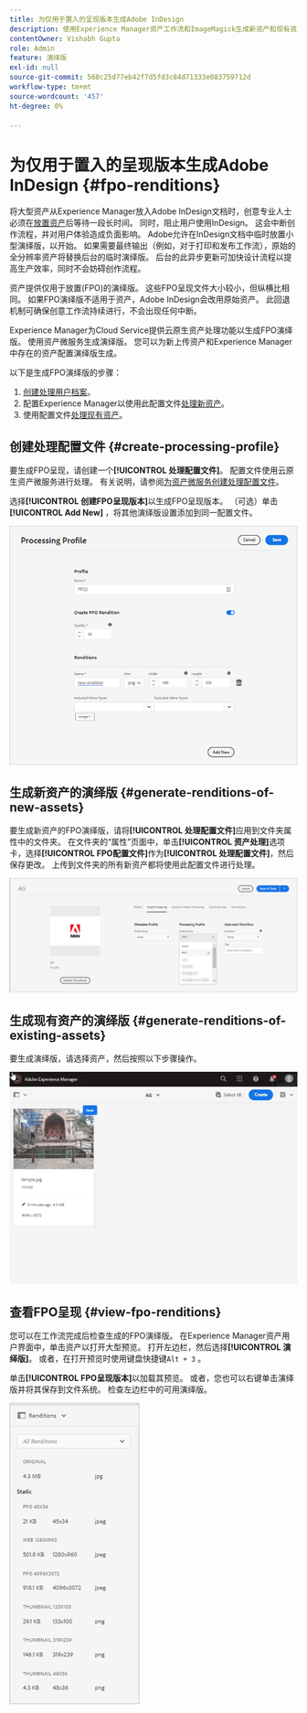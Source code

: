```yaml
---
title: 为仅用于置入的呈现版本生成Adobe InDesign
description: 使用Experience Manager资产工作流和ImageMagick生成新资产和现有资产的FPO演绎版。
contentOwner: Vishabh Gupta
role: Admin
feature: 演绎版
exl-id: null
source-git-commit: 568c25d77eb42f7d5fd3c84d71333e083759712d
workflow-type: tm+mt
source-wordcount: '457'
ht-degree: 0%

---
```


# 为仅用于置入的呈现版本生成Adobe InDesign {#fpo-renditions}

将大型资产从Experience Manager放入Adobe InDesign文档时，创意专业人士必须在[放置资产](https://helpx.adobe.com/indesign/using/placing-graphics.html)后等待一段长时间。 同时，阻止用户使用InDesign。 这会中断创作流程，并对用户体验造成负面影响。 Adobe允许在InDesign文档中临时放置小型演绎版，以开始。 如果需要最终输出（例如，对于打印和发布工作流），原始的全分辨率资产将替换后台的临时演绎版。 后台的此异步更新可加快设计流程以提高生产效率，同时不会妨碍创作流程。

资产提供仅用于放置(FPO)的演绎版。 这些FPO呈现文件大小较小，但纵横比相同。 如果FPO演绎版不适用于资产，Adobe InDesign会改用原始资产。 此回退机制可确保创意工作流持续进行，不会出现任何中断。

Experience Manager为Cloud Service提供云原生资产处理功能以生成FPO演绎版。 使用资产微服务生成演绎版。 您可以为新上传资产和Experience Manager中存在的资产配置演绎版生成。

以下是生成FPO演绎版的步骤：
1. [创建处理用户档案](#create-processing-profile)。
1. 配置Experience Manager以使用此配置文件[处理新资产](#generate-renditions-of-new-assets)。
1. 使用配置文件[处理现有资产](#generate-renditions-of-existing-assets)。

## 创建处理配置文件 {#create-processing-profile}

要生成FPO呈现，请创建一个&#x200B;**[!UICONTROL 处理配置文件]**。 配置文件使用云原生资产微服务进行处理。 有关说明，请参阅[为资产微服务创建处理配置文件](asset-microservices-configure-and-use.md)。

选择&#x200B;**[!UICONTROL 创建FPO呈现版本]**&#x200B;以生成FPO呈现版本。 （可选）单击&#x200B;**[!UICONTROL Add New]** ，将其他演绎版设置添加到同一配置文件。

![create-processing-profile-fpo-renditions](assets/create-processing-profile-fpo-renditions.png)

## 生成新资产的演绎版 {#generate-renditions-of-new-assets}

要生成新资产的FPO演绎版，请将&#x200B;**[!UICONTROL 处理配置文件]**&#x200B;应用到文件夹属性中的文件夹。 在文件夹的“属性”页面中，单击&#x200B;**[!UICONTROL 资产处理]**&#x200B;选项卡，选择&#x200B;**[!UICONTROL FPO配置文件]**&#x200B;作为&#x200B;**[!UICONTROL 处理配置文件]**，然后保存更改。 上传到文件夹的所有新资产都将使用此配置文件进行处理。

![add-fpo-rendition](assets/add-fpo-rendition.png)


## 生成现有资产的演绎版 {#generate-renditions-of-existing-assets}

要生成演绎版，请选择资产，然后按照以下步骤操作。

![fpo-existing-asset-reprocess](assets/fpo-existing-asset-reprocess.gif)


## 查看FPO呈现 {#view-fpo-renditions}

您可以在工作流完成后检查生成的FPO演绎版。 在Experience Manager资产用户界面中，单击资产以打开大型预览。 打开左边栏，然后选择&#x200B;**[!UICONTROL 演绎版]**。 或者，在打开预览时使用键盘快捷键`Alt + 3` 。

单击&#x200B;**[!UICONTROL FPO呈现版本]**&#x200B;以加载其预览。 或者，您也可以右键单击演绎版并将其保存到文件系统。 检查左边栏中的可用演绎版。

![rendition_list](assets/list-renditions.png)

